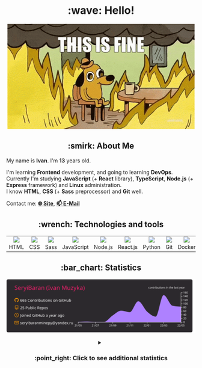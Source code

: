 <h1 align="center">:wave: Hello!</h1>

<p align="center"><img src="images/this-is-fine.gif" /></p>

<h2 align="center">:smirk: About Me</h2>

My name is **Ivan**. I'm **13** years old.

I'm learning **Frontend** development, and going to learning **DevOps**.  
Currently I'm studying **JavaScript** (+ **React** library), **TypeScript**, **Node.js** (+ **Express** framework) and **Linux** administration.  
I know **HTML**, **CSS** (+ **Sass** preprocessor) and **Git** well.  

Contact me: [**:globe_with_meridians: Site**](https://seryibaran.github.io), [**:mailbox: E-Mail**](mailto:seryibaranminepy@yandex.ru)

<h2 align="center">:wrench: Technologies and tools</h2>
<table style="border-size:0px" align="center">
  <tr>
    <td style="border: none;" width="90" align="center"><a href="https://developer.mozilla.org/docs/Web/HTML"><img src="https://cdn.iconscout.com/icon/free/png-64/html-1175208.png"></a>HTML</td>
    <td style="border: none;" width="90" align="center"><a href="https://developer.mozilla.org/docs/Web/CSS"><img src="https://cdn.iconscout.com/icon/free/png-64/css-1175237.png"></a>CSS</td>
    <td style="border: none;" width="90" align="center"><a href="https://sass-lang.com/"><img src="https://cdn.iconscout.com/icon/free/png-64/sass-226054.png"></a>Sass</td>
    <td style="border: none;" width="90" align="center"><a href="https://developer.mozilla.org/docs/Web/JavaScript"><img src="https://cdn.iconscout.com/icon/free/png-64/js-3029998.png"></a>JavaScript</td>
    <td style="border: none;" width="90" align="center"><a href="https://nodejs.org"><img src="https://cdn.iconscout.com/icon/free/png-64/node-js-1174925.png"></a>Node.js</td>
    <td style="border: none;" width="90" align="center"><a href="https://reactjs.org/"><img src="https://cdn.iconscout.com/icon/free/png-64/react-282599.png"></a>React.js</td>
    <td style="border: none;" width="90" align="center"><a href="https://www.python.org/"><img src="https://cdn.iconscout.com/icon/free/png-64/python-2-226051.png"></a>Python</td>
    <td style="border: none;" width="90" align="center"><a href="https://git-scm.com/"><img src="https://cdn.iconscout.com/icon/free/png-64/git-225996.png"></a>Git</td>
    <td style="border: none;" width="90" align="center"><a href="https://www.docker.com/"><img src="https://cdn.iconscout.com/icon/free/png-64/docker-2944835.png"></a>Docker</td>
    <td style="border: none;" width="90" align="center"><a href="https://www.kernel.org/"><img src="https://cdn.iconscout.com/icon/free/png-64/linux-1174928.png"></a>Linux</td>
  </tr>
</table>

<h2 align="center">:bar_chart: Statistics</h2>

<p align="center"><img src="https://raw.githubusercontent.com/SeryiBaran/seryibaran/master/profile-summary-card-output/monokai/0-profile-details.svg" /></p>

<details>
  <summary align="center"><h3>:point_right: Click to see additional statistics</h3></summary>

<!--START_SECTION:waka-->
![Code Time](http://img.shields.io/badge/Code%20Time-0%20secs-blue)

![Profile Views](http://img.shields.io/badge/Profile%20Views-201-blue)

**🐱 My GitHub Data** 

> 🏆 370 Contributions in the Year 2022
 > 
> 📦 258.8 kB Used in GitHub's Storage 
 > 
> 🚫 Not Opted to Hire
 > 
> 📜 30 Public Repositories 
 > 
> 🔑 1 Private Repository 
 > 
**I'm an Early 🐤** 

```text
🌞 Morning    109 commits    █████░░░░░░░░░░░░░░░░░░░░   20.45% 
🌆 Daytime    305 commits    ██████████████░░░░░░░░░░░   57.22% 
🌃 Evening    119 commits    █████░░░░░░░░░░░░░░░░░░░░   22.33% 
🌙 Night      0 commits      ░░░░░░░░░░░░░░░░░░░░░░░░░   0.0%

```
📅 **I'm Most Productive on Wednesday** 

```text
Monday       71 commits     ███░░░░░░░░░░░░░░░░░░░░░░   13.32% 
Tuesday      67 commits     ███░░░░░░░░░░░░░░░░░░░░░░   12.57% 
Wednesday    122 commits    █████░░░░░░░░░░░░░░░░░░░░   22.89% 
Thursday     42 commits     ██░░░░░░░░░░░░░░░░░░░░░░░   7.88% 
Friday       96 commits     ████░░░░░░░░░░░░░░░░░░░░░   18.01% 
Saturday     76 commits     ███░░░░░░░░░░░░░░░░░░░░░░   14.26% 
Sunday       59 commits     ██░░░░░░░░░░░░░░░░░░░░░░░   11.07%

```


📊 **This Week I Spent My Time On** 

```text
⌚︎ Time Zone: Europe/Moscow

💬 Programming Languages: 
JavaScript               3 hrs 1 min         █████████░░░░░░░░░░░░░░░░   36.95% 
TypeScript               2 hrs 43 mins       ████████░░░░░░░░░░░░░░░░░   33.29% 
HTML                     57 mins             ███░░░░░░░░░░░░░░░░░░░░░░   11.75% 
SCSS                     36 mins             █░░░░░░░░░░░░░░░░░░░░░░░░   7.39% 
CSS                      25 mins             █░░░░░░░░░░░░░░░░░░░░░░░░   5.13%

🔥 Editors: 
Sublime Text             7 hrs 39 mins       ███████████████████████░░   93.31% 
VS Code                  32 mins             █░░░░░░░░░░░░░░░░░░░░░░░░   6.69%

🐱‍💻 Projects: 
ddtReactCourse           1 hr 52 mins        █████░░░░░░░░░░░░░░░░░░░░   22.82% 
1400_it_tasks            1 hr 37 mins        █████░░░░░░░░░░░░░░░░░░░░   19.76% 
learn-web                1 hr 18 mins        ████░░░░░░░░░░░░░░░░░░░░░   15.9% 
parallax-hover-test      1 hr 14 mins        ███░░░░░░░░░░░░░░░░░░░░░░   15.1% 
mui-test                 1 hr 4 mins         ███░░░░░░░░░░░░░░░░░░░░░░   13.04%

💻 Operating System: 
Windows                  8 hrs 11 mins       █████████████████████████   100.0%

```

**I Mostly Code in HTML** 

```text
HTML                     9 repos             ████████░░░░░░░░░░░░░░░░░   32.14% 
SCSS                     5 repos             ████░░░░░░░░░░░░░░░░░░░░░   17.86% 
JavaScript               5 repos             ████░░░░░░░░░░░░░░░░░░░░░   17.86% 
Python                   4 repos             ███░░░░░░░░░░░░░░░░░░░░░░   14.29% 
CSS                      3 repos             ██░░░░░░░░░░░░░░░░░░░░░░░   10.71%

```


**Timeline**

![Chart not found](https://raw.githubusercontent.com/SeryiBaran/SeryiBaran/master/charts/bar_graph.png) 


 Last Updated on 25/05/2022 10:32:06 UTC
<!--END_SECTION:waka-->

</details>
